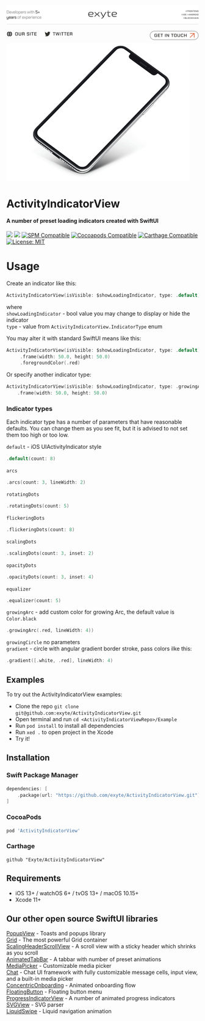 <a href="https://exyte.com/"><picture><source media="(prefers-color-scheme: dark)" srcset="https://raw.githubusercontent.com/exyte/media/master/common/header-dark.png"><img src="https://raw.githubusercontent.com/exyte/media/master/common/header-light.png"></picture></a>

<a href="https://exyte.com/"><picture><source media="(prefers-color-scheme: dark)" srcset="https://raw.githubusercontent.com/exyte/media/master/common/our-site-dark.png" width="80" height="16"><img src="https://raw.githubusercontent.com/exyte/media/master/common/our-site-light.png" width="80" height="16"></picture></a>&nbsp;&nbsp;&nbsp;&nbsp;&nbsp;<a href="https://twitter.com/exyteHQ"><picture><source media="(prefers-color-scheme: dark)" srcset="https://raw.githubusercontent.com/exyte/media/master/common/twitter-dark.png" width="74" height="16"><img src="https://raw.githubusercontent.com/exyte/media/master/common/twitter-light.png" width="74" height="16">
</picture></a> <a href="https://exyte.com/contacts"><picture><source media="(prefers-color-scheme: dark)" srcset="https://raw.githubusercontent.com/exyte/media/master/common/get-in-touch-dark.png" width="128" height="24" align="right"><img src="https://raw.githubusercontent.com/exyte/media/master/common/get-in-touch-light.png" width="128" height="24" align="right"></picture></a>

<img src="https://raw.githubusercontent.com/exyte/media/master/ActivityIndicatorView/demo.gif" width="480" />

<p><h1 align="left">ActivityIndicatorView</h1></p>

<p><h4>A number of preset loading indicators created with SwiftUI</h4></p>

[![](https://img.shields.io/endpoint?url=https%3A%2F%2Fswiftpackageindex.com%2Fapi%2Fpackages%2Fexyte%2FActivityIndicatorView%2Fbadge%3Ftype%3Dswift-versions)](https://swiftpackageindex.com/exyte/ActivityIndicatorView)
[![](https://img.shields.io/endpoint?url=https%3A%2F%2Fswiftpackageindex.com%2Fapi%2Fpackages%2Fexyte%2FActivityIndicatorView%2Fbadge%3Ftype%3Dplatforms)](https://swiftpackageindex.com/exyte/ActivityIndicatorView)
[![SPM Compatible](https://img.shields.io/badge/SwiftPM-Compatible-brightgreen.svg)](https://swiftpackageindex.com/exyte/ActivityIndicatorView)
[![Cocoapods Compatible](https://img.shields.io/badge/cocoapods-Compatible-brightgreen.svg)](https://cocoapods.org/pods/ActivityIndicatorView)
[![Carthage Compatible](https://img.shields.io/badge/Carthage-compatible-brightgreen.svg?style=flat)](https://github.com/Carthage/Carthage)
[![License: MIT](https://img.shields.io/badge/License-MIT-black.svg)](https://opensource.org/licenses/MIT)

# Usage

Create an indicator like this:
   ```swift
   ActivityIndicatorView(isVisible: $showLoadingIndicator, type: .default)
   ```
   where  
   `showLoadingIndicator` - bool value you may change to display or hide the indicator  
   `type` - value from `ActivityIndicatorView.IndicatorType` enum  

You may alter it with standard SwiftUI means like this: 
   ```swift
   ActivityIndicatorView(isVisible: $showLoadingIndicator, type: .default)
        .frame(width: 50.0, height: 50.0)
        .foregroundColor(.red)
   ```
Or specify another indicator type:

   ```swift
   ActivityIndicatorView(isVisible: $showLoadingIndicator, type: .growingArc(.red, lineWidth: 4))
       .frame(width: 50.0, height: 50.0)
   ```

### Indicator types
Each indicator type has a number of parameters that have reasonable defaults. You can change them as you see fit, but it is advised to not set them too high or too low.

`default` - iOS UIActivityIndicator style  
```swift
.default(count: 8)
```
`arcs`    
```swift
.arcs(count: 3, lineWidth: 2)
```
`rotatingDots`    
```swift
.rotatingDots(count: 5)
```
`flickeringDots`    
```swift
.flickeringDots(count: 8)
```
`scalingDots`     
```swift
.scalingDots(count: 3, inset: 2)
``` 
`opacityDots`  
```swift
.opacityDots(count: 3, inset: 4)
``` 
`equalizer`  
```swift
.equalizer(count: 5)
```
`growingArc` - add custom color for growing Arc, the default value is `Color.black`      
```swift
.growingArc(.red, lineWidth: 4))
```
`growingCircle` no parameters   
`gradient` - circle with angular gradient border stroke, pass colors ilke this:    
```swift
.gradient([.white, .red], lineWidth: 4)
```  

## Examples

To try out the ActivityIndicatorView examples:
- Clone the repo `git clone git@github.com:exyte/ActivityIndicatorView.git`
- Open terminal and run `cd <ActivityIndicatorViewRepo>/Example`
- Run `pod install` to install all dependencies
- Run `xed .` to open project in the Xcode
- Try it!

## Installation

### Swift Package Manager

```swift
dependencies: [
    .package(url: "https://github.com/exyte/ActivityIndicatorView.git")
]
```

### CocoaPods

```ruby
pod 'ActivityIndicatorView'
```

### Carthage

```ogdl
github "Exyte/ActivityIndicatorView"
```

## Requirements

* iOS 13+ / watchOS 6+ / tvOS 13+ / macOS 10.15+
* Xcode 11+

## Our other open source SwiftUI libraries
[PopupView](https://github.com/exyte/PopupView) - Toasts and popups library    
[Grid](https://github.com/exyte/Grid) - The most powerful Grid container    
[ScalingHeaderScrollView](https://github.com/exyte/ScalingHeaderScrollView) - A scroll view with a sticky header which shrinks as you scroll  
[AnimatedTabBar](https://github.com/exyte/AnimatedTabBar) - A tabbar with number of preset animations         
[MediaPicker](https://github.com/exyte/mediapicker) - Customizable media picker        
[Chat](https://github.com/exyte/chat) - Chat UI framework with fully customizable message cells, input view, and a built-in media picker      
[ConcentricOnboarding](https://github.com/exyte/ConcentricOnboarding) - Animated onboarding flow    
[FloatingButton](https://github.com/exyte/FloatingButton) - Floating button menu     
[ProgressIndicatorView](https://github.com/exyte/ProgressIndicatorView) - A number of animated progress indicators    
[SVGView](https://github.com/exyte/SVGView) - SVG parser    
[LiquidSwipe](https://github.com/exyte/LiquidSwipe) - Liquid navigation animation    

